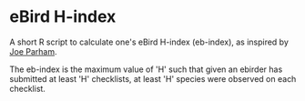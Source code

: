 # eBird H-index
A short R script to calculate one's eBird H-index (eb-index), as inspired by [Joe Parham](https://twitter.com/Joeparham19/status/1646945089938137102).

The eb-index is the maximum value of 'H' such that given an ebirder has submitted at least 'H' checklists, at least 'H' species were observed on each checklist.
